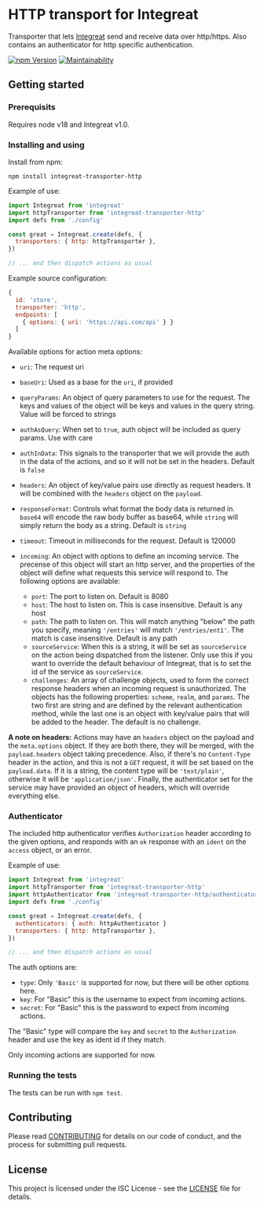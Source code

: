 # HTTP transport for Integreat

Transporter that lets
[Integreat](https://github.com/integreat-io/integreat) send and receive data
over http/https. Also contains an authenticator for http specific
authentication.

[![npm Version](https://img.shields.io/npm/v/integreat-transporter-http.svg)](https://www.npmjs.com/package/integreat-transporter-http)
[![Maintainability](https://api.codeclimate.com/v1/badges/6abe9cf4601fe08a18b8/maintainability)](https://codeclimate.com/github/integreat-io/integreat-transporter-http/maintainability)

## Getting started

### Prerequisits

Requires node v18 and Integreat v1.0.

### Installing and using

Install from npm:

```
npm install integreat-transporter-http
```

Example of use:

```javascript
import Integreat from 'integreat'
import httpTransporter from 'integreat-transporter-http'
import defs from './config'

const great = Integreat.create(defs, {
  transporters: { http: httpTransporter },
})

// ... and then dispatch actions as usual
```

Example source configuration:

```javascript
{
  id: 'store',
  transporter: 'http',
  endpoints: [
    { options: { uri: 'https://api.com/api' } }
  ]
}
```

Available options for action meta options:

- `uri`: The request uri
- `baseUri`: Used as a base for the `uri`, if provided
- `queryParams`: An object of query parameters to use for the request. The
  keys and values of the object will be keys and values in the query string.
  Value will be forced to strings
- `authAsQuery`: When set to `true`, auth object will be included as query
  params. Use with care
- `authInData`: This signals to the transporter that we will provide the auth
  in the data of the actions, and so it will not be set in the headers. Default
  is `false`
- `headers`: An object of key/value pairs use directly as request headers. It
  will be combined with the `headers` object on the `payload`.
- `responseFormat`: Controls what format the body data is returned in. `base64`
  will encode the raw body buffer as base64, while `string` will simply return
  the body as a string. Default is `string`
- `timeout`: Timeout in milliseconds for the request. Default is 120000

- `incoming`: An object with options to define an incoming service. The precense
  of this object will start an http server, and the properties of the object
  will define what requests this service will respond to. The following options
  are available:
  - `port`: The port to listen on. Default is 8080
  - `host`: The host to listen on. This is case insensitive. Default is any host
  - `path`: The path to listen on. This will match anything "below" the path you
    specify, meaning `'/entries'` will match `'/entries/ent1'`. The match is
    case insensitive. Default is any path
  - `sourceService`: When this is a string, it will be set as `sourceService` on
    the action being dispatched from the listener. Only use this if you want to
    override the default behaviour of Integreat, that is to set the id of the
    service as `sourceService`.
  - `challenges`: An array of challenge objects, used to form the correct
    response headers when an incoming request is unauthorized. The objects has
    the following properties: `scheme`, `realm`, and `params`. The two first
    are string and are defined by the relevant authentication method, while
    the last one is an object with key/value pairs that will be added to the
    header. The default is no challenge.

**A note on headers:** Actions may have an `headers` object on the payload and
the `meta.options` object. If they are both there, they will be merged, with the
`payload.headers` object taking precedence. Also, if there's no `Content-Type`
header in the action, and this is not a `GET` request, it will be set based on
the `payload.data`. If it is a string, the content type will be `'text/plain'`,
otherwise it will be `'application/json'`. Finally, the authenticator set for
the service may have provided an object of headers, which will override
everything else.

### Authenticator

The included http authenticator verifies `Authorization` header according to the
given options, and responds with an `ok` response with an `ident` on the
`access` object, or an error.

Example of use:

```javascript
import Integreat from 'integreat'
import httpTransporter from 'integreat-transporter-http'
import httpAuthenticator from 'integreat-transporter-http/authenticator.js'
import defs from './config'

const great = Integreat.create(defs, {
  authenticators: { auth: httpAuthenticator }
  transporters: { http: httpTransporter },
})

// ... and then dispatch actions as usual
```

The auth options are:

- `type`: Only `'Basic'` is supported for now, but there will be other options
  here.
- `key`: For "Basic" this is the username to expect from incoming actions.
- `secret`: For "Basic" this is the password to expect from incoming actions.

The "Basic" type will compare the `key` and `secret` to the `Authorization`
header and use the key as ident id if they match.

Only incoming actions are supported for now.

### Running the tests

The tests can be run with `npm test`.

## Contributing

Please read
[CONTRIBUTING](https://github.com/integreat-io/integreat/blob/master/CONTRIBUTING.md)
for details on our code of conduct, and the process for submitting pull
requests.

## License

This project is licensed under the ISC License - see the
[LICENSE](https://github.com/integreat-io/integreat/blob/master/LICENSE)
file for details.

